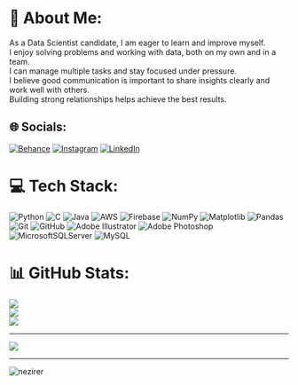 # 💫 About Me:
As a Data Scientist candidate, I am eager to learn and improve myself. <br>I enjoy solving problems and working with data, both on my own and in a team. <br>I can manage multiple tasks and stay focused under pressure.<br>I believe good communication is important to share insights clearly and work well with others. <br>Building strong relationships helps achieve the best results.


## 🌐 Socials:
[![Behance](https://img.shields.io/badge/Behance-1769ff?logo=behance&logoColor=white)](https://behance.net/nezirerdinc) [![Instagram](https://img.shields.io/badge/Instagram-%23E4405F.svg?logo=Instagram&logoColor=white)](https://instagram.com/nezirer) [![LinkedIn](https://img.shields.io/badge/LinkedIn-%230077B5.svg?logo=linkedin&logoColor=white)](https://linkedin.com/in/nezir-erdinc) 

# 💻 Tech Stack:
![Python](https://img.shields.io/badge/python-3670A0?style=flat&logo=python&logoColor=ffdd54) ![C](https://img.shields.io/badge/c-%2300599C.svg?style=flat&logo=c&logoColor=white) ![Java](https://img.shields.io/badge/java-%23ED8B00.svg?style=flat&logo=openjdk&logoColor=white) ![AWS](https://img.shields.io/badge/AWS-%23FF9900.svg?style=flat&logo=amazon-aws&logoColor=white) ![Firebase](https://img.shields.io/badge/firebase-%23039BE5.svg?style=flat&logo=firebase) ![NumPy](https://img.shields.io/badge/numpy-%23013243.svg?style=flat&logo=numpy&logoColor=white) ![Matplotlib](https://img.shields.io/badge/Matplotlib-%23ffffff.svg?style=flat&logo=Matplotlib&logoColor=black) ![Pandas](https://img.shields.io/badge/pandas-%23150458.svg?style=flat&logo=pandas&logoColor=white) ![Git](https://img.shields.io/badge/git-%23F05033.svg?style=flat&logo=git&logoColor=white) ![GitHub](https://img.shields.io/badge/github-%23121011.svg?style=flat&logo=github&logoColor=white) ![Adobe Illustrator](https://img.shields.io/badge/adobe%20illustrator-%23FF9A00.svg?style=flat&logo=adobe%20illustrator&logoColor=white) ![Adobe Photoshop](https://img.shields.io/badge/adobe%20photoshop-%2331A8FF.svg?style=flat&logo=adobe%20photoshop&logoColor=white) ![MicrosoftSQLServer](https://img.shields.io/badge/Microsoft%20SQL%20Server-CC2927?style=flat&logo=microsoft%20sql%20server&logoColor=white) ![MySQL](https://img.shields.io/badge/mysql-4479A1.svg?style=flat&logo=mysql&logoColor=white)
# 📊 GitHub Stats:
![](https://github-readme-stats.vercel.app/api?username=nezirer&theme=dark&hide_border=true&include_all_commits=true&count_private=false)<br/>
![](https://github-readme-streak-stats.herokuapp.com/?user=nezirer&theme=dark&hide_border=true)<br/>
![](https://github-readme-stats.vercel.app/api/top-langs/?username=nezirer&theme=dark&hide_border=true&include_all_commits=true&count_private=false&layout=compact)

---
[![](https://visitcount.itsvg.in/api?id=nezirer&icon=7&color=12)](https://visitcount.itsvg.in)

<!-- Proudly created with GPRM ( https://gprm.itsvg.in ) -->
---
<p align="left"> <img src="https://komarev.com/ghpvc/?username=nezirer&label=Profile%20views&color=0e75b6&style=flat" alt="nezirer" /> </p>



<!-- Proudly created with GPRM ( https://gprm.itsvg.in ) -->
